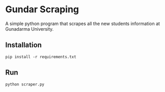 # Gundar Scraping

A simple python program that scrapes all the new students information at Gunadarma University.

## Installation

```
pip install -r requirements.txt
```

## Run

```
python scraper.py
```